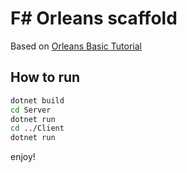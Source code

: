 # F# Orleans scaffold

 Based on [Orleans Basic Tutorial](https://dotnet.github.io/orleans/Documentation/tutorials_and_samples/tutorial_1.html)

## How to run

```sh
dotnet build
cd Server
dotnet run
cd ../Client
dotnet run
```

enjoy!
